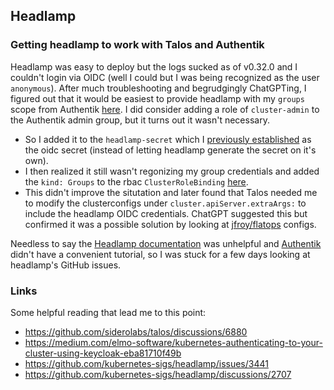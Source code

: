 ## Headlamp

### Getting headlamp to work with Talos and Authentik
Headlamp was easy to deploy but the logs sucked as of v0.32.0 and I couldn't login via OIDC (well I could but I was being recognized as the user `anonymous`). After much troubleshooting and begrudgingly ChatGPTing, I figured out that it would be easiest to provide headlamp with my `groups` scope from Authentik [here](https://github.com/tscibilia/home-ops/blob/3e53bfd96de3f7b4500df84ed18da551ee0f235a/kubernetes/apps/flux-system/headlamp/app/externalsecret.yaml#L19). I did consider adding a role of `cluster-admin` to the Authentik admin group, but it turns out it wasn't necessary.
- So I added it to the `headlamp-secret` which I [previously established](https://github.com/tscibilia/home-ops/blob/3e53bfd96de3f7b4500df84ed18da551ee0f235a/kubernetes/apps/flux-system/headlamp/app/helmrelease.yaml#L49-L54) as the oidc secret (instead of letting headlamp generate the secret on it's own).
- I then realized it still wasn't regonizing my group credentials and added the `kind: Groups` to the rbac `ClusterRoleBinding` [here](https://github.com/tscibilia/home-ops/blob/3e53bfd96de3f7b4500df84ed18da551ee0f235a/kubernetes/apps/flux-system/headlamp/app/rbac.yaml#L33-L35).
- This didn't improve the situtation and later found that Talos needed me to modify the clusterconfigs under `cluster.apiServer.extraArgs:` to include the headlamp OIDC credentials. ChatGPT suggested this but confirmed it was a possible solution by looking at [jfroy/flatops](https://github.com/jfroy/flatops) configs.

Needless to say the [Headlamp documentation](https://headlamp.dev/docs/latest/installation/in-cluster/oidc/) was unhelpful and [Authentik](https://version-2024-4.goauthentik.io/integrations/) didn't have a convenient tutorial, so I was stuck for a few days looking at headlamp's GitHub issues.

### Links
Some helpful reading that lead me to this point:
- https://github.com/siderolabs/talos/discussions/6880
- https://medium.com/elmo-software/kubernetes-authenticating-to-your-cluster-using-keycloak-eba81710f49b
- https://github.com/kubernetes-sigs/headlamp/issues/3441
- https://github.com/kubernetes-sigs/headlamp/discussions/2707
